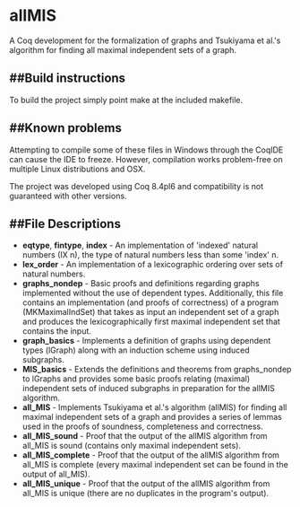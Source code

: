 # allMIS
A Coq development for the formalization of graphs and Tsukiyama et al.'s algorithm for finding all maximal independent sets of a graph.

##Build instructions
--------------------
To build the project simply point make at the included makefile.

##Known problems
--------------------
Attempting to compile some of these files in Windows through the CoqIDE can cause the IDE to freeze. However, compilation works problem-free on multiple Linux distributions and OSX.

The project was developed using Coq 8.4pl6 and compatibility is not guaranteed with other versions.

##File Descriptions
--------------------
* **eqtype**, **fintype**, **index** - An implementation of 'indexed' natural numbers (IX n), the type of natural numbers less than some 'index' n. 
* **lex_order** - An implementation of a lexicographic ordering over sets of natural numbers. 
* **graphs_nondep** - Basic proofs and definitions regarding graphs implemented without the use of dependent types. Additionally, this file contains an implementation (and proofs of correctness) of a program (MKMaximalIndSet) that takes as input an independent set of a graph and produces the lexicographically first maximal independent set that contains the input.
* **graph_basics** - Implements a definition of graphs using dependent types (lGraph) along with an induction scheme using induced subgraphs.
* **MIS_basics** - Extends the definitions and theorems from graphs_nondep to lGraphs and provides some basic proofs relating (maximal) independent sets of induced subgraphs in preparation for the allMIS algorithm.
* **all_MIS** - Implements Tsukiyama et al.'s algorithm (allMIS) for finding all maximal independent sets of a graph and provides a series of lemmas used in the proofs of soundness, completeness and correctness. 
* **all_MIS_sound** - Proof that the output of the allMIS algorithm from all_MIS is sound (contains only maximal independent sets). 
* **all_MIS_complete** - Proof that the output of the allMIS algorithm from all_MIS is complete (every maximal independent set can be found in the output of all_MIS).
* **all_MIS_unique** - Proof that the output of the allMIS algorithm from all_MIS is unique (there are no duplicates in the program's output).
